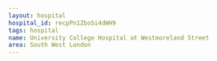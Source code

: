 ```yaml
---
layout: hospital
hospital_id: recpPn1Zbo5i4dWH9
tags: hospital
name: University College Hospital at Westmoreland Street
area: South West London
---
```

